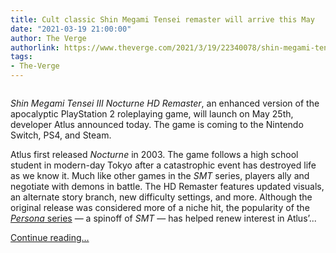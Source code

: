 ```yaml
---
title: Cult classic Shin Megami Tensei remaster will arrive this May
date: "2021-03-19 21:00:00"
author: The Verge
authorlink: https://www.theverge.com/2021/3/19/22340078/shin-megami-tensei-3-nocturne-hd-remaster-ps4-switch-pc
tags:
- The-Verge
---
```

<figure>
      <img alt="" src="https://cdn.vox-cdn.com/thumbor/gG95IGHTsPifg90gWj-pc48-3cw=/112x0:1320x805/1310x873/cdn.vox-cdn.com/uploads/chorus_image/image/68995891/image5.0.png" />
    </figure>

  <p id="52nt7i"><em>Shin Megami Tensei III Nocturne HD Remaster</em>, an enhanced version of the apocalyptic PlayStation 2 roleplaying game, will launch on May 25th, developer Atlus announced today. The game is coming to the Nintendo Switch, PS4, and Steam. </p>
<p id="dHNBvE">Atlus first released<em> Nocturne</em> in 2003. The game follows a high school student in modern-day Tokyo after a catastrophic event has destroyed life as we know it. Much like other games in the <em>SMT</em> series, players ally and negotiate with demons in battle. The HD Remaster features updated visuals, an alternate story branch, new difficulty settings, and more. Although the original release was considered more of a niche hit, the popularity of the <a href="https://www.theverge.com/2017/3/29/15098458/persona-5-review-ps4-ps3"><em>Persona</em> series</a> — a spinoff of <em>SMT</em> — has helped renew interest in Atlus’...</p>
  <p>
    <a href="https://www.theverge.com/2021/3/19/22340078/shin-megami-tensei-3-nocturne-hd-remaster-ps4-switch-pc">Continue reading&hellip;</a>
  </p>
